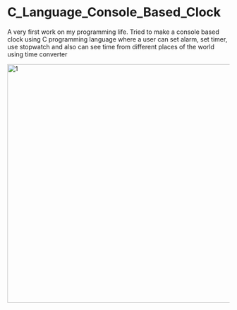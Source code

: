 # C_Language_Console_Based_Clock
A very first work on my programming life. Tried to make a console based clock using C programming language where a user can set alarm, set timer, use stopwatch and also can see time from different places of the world using time converter


<img width="542" alt="1" src="https://github.com/amina2155/Console_Based_Talking_Clock/assets/98386611/59c2760c-c79d-41eb-8b51-2a9b5ae4d45a">
